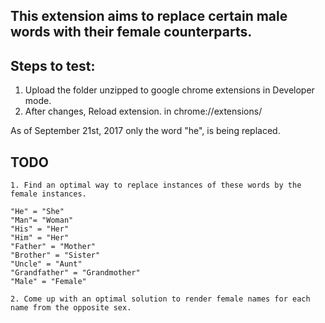 
## This extension aims to replace certain male words with their female counterparts.

  ## Steps to test: 
  1. Upload the folder unzipped to google chrome extensions in Developer mode.
  2. After changes, Reload extension. in chrome://extensions/

  As of September 21st, 2017 only the word "he", is being replaced. 

  ## TODO ## 
	1. Find an optimal way to replace instances of these words by the female instances. 

	"He" = "She"
	"Man"= "Woman"
	"His" = "Her"
	"Him" = "Her"
	"Father" = "Mother"
	"Brother" = "Sister"
	"Uncle" = "Aunt"
	"Grandfather" = "Grandmother"
	"Male" = "Female"

	2. Come up with an optimal solution to render female names for each name from the opposite sex. 

